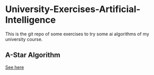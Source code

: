 # University-Exercises-Artificial-Intelligence

This is the git repo of some exercises to try some ai algorithms of my university course.

## A-Star Algorithm

[See here](a_star)
